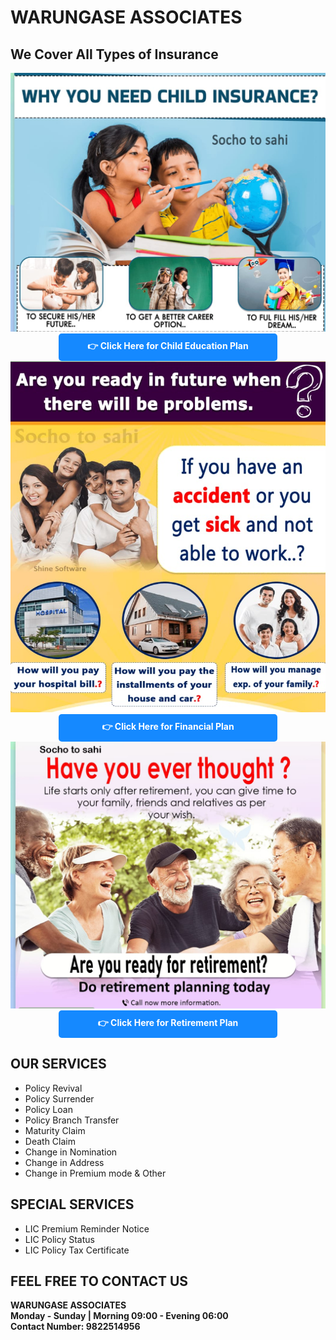# WARUNGASE ASSOCIATES

## We Cover All Types of Insurance

<img src="ch_plan.jpg" alt="Child Planning"> 
<div style="text-align:center;">
    <a href="http://sforms.ishinedigital.com/ChildEducation.aspx?cid=9822514956" style="display:inline-block; padding:10px 0; width:350px; background-color:#1589ff; color:#ffffff; text-decoration:none; border-radius:5px; font-weight:bold;">👉 Click Here for Child Education Plan</a>
</div>

<img src="fin_plan.jpg" alt="Financial Planning">
<div style="text-align:center;">
    <a href="http://sforms.ishinedigital.com/survey.aspx?cid=9822514956" style="display:inline-block; padding:10px 0; width:350px; background-color:#1589ff; color:#ffffff; text-decoration:none; border-radius:5px; font-weight:bold;">👉 Click Here for Financial Plan</a>
</div>

<img src="ret_plan.jpg" alt="Financial Planning">
<div style="text-align:center;">
    <a href="http://sforms.ishinedigital.com/RetirementSurvey.aspx?cid=9822514956" style="display:inline-block; padding:10px 0; width:350px; background-color:#1589ff; color:#ffffff; text-decoration:none; border-radius:5px; font-weight:bold;">👉 Click Here for Retirement Plan</a>
</div>


## OUR SERVICES

- Policy Revival
- Policy Surrender
- Policy Loan
- Policy Branch Transfer
- Maturity Claim
- Death Claim
- Change in Nomination
- Change in Address    
- Change in Premium mode & Other

## SPECIAL SERVICES

- LIC Premium Reminder Notice
- LIC Policy Status
- LIC Policy Tax Certificate
 
## FEEL FREE TO CONTACT US

**WARUNGASE ASSOCIATES**<br>
**Monday - Sunday | Morning 09:00 - Evening 06:00**<br>
**Contact Number: 9822514956**












